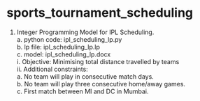 # sports_tournament_scheduling
1. Integer Programming Model for IPL Scheduling.\
    a. python code: ipl_scheduling_lp.py\
    b. lp file: ipl_scheduling_lp.lp\
    c. model: ipl_scheduling_lp.docx\
        i. Objective: Minimising total distance travelled by teams\
        ii. Additional constraints:\
            a. No team will play in consecutive match days.\
            b. No team will play three consecutive home/away games.\
            c. First match between MI and DC in Mumbai.
            
